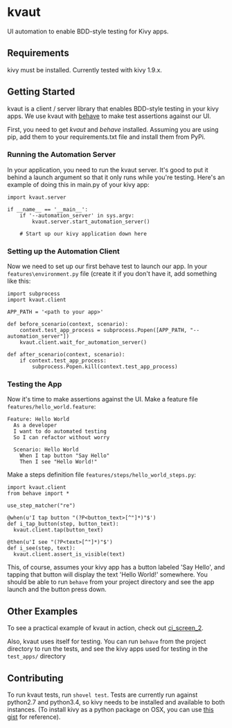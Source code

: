 # kvaut
UI automation to enable BDD-style testing for Kivy apps.

## Requirements
kivy must be installed. Currently tested with kivy 1.9.x.

## Getting Started
kvaut is a client / server library that enables BDD-style testing in your kivy apps. We use kvaut with [behave](http://pythonhosted.org/behave/) to make test assertions against our UI.

First, you need to get *kvaut* and *behave* installed. Assuming you are using pip, add them to your requirements.txt file and install them from PyPi.

### Running the Automation Server
In your application, you need to run the kvaut server. It's good to put it behind a launch argument so that it only runs while you're testing. Here's an example of doing this in main.py of your kivy app:

```
import kvaut.server

if __name__ == '__main__':
    if '--automation_server' in sys.argv:
        kvaut.server.start_automation_server()

    # Start up our kivy application down here
```

### Setting up the Automation Client
Now we need to set up our first behave test to launch our app. In your `features\environment.py` file (create it if you don't have it, add something like this:

```
import subprocess
import kvaut.client

APP_PATH = '<path to your app>'

def before_scenario(context, scenario):
    context.test_app_process = subprocess.Popen([APP_PATH, "--automation_server"])
    kvaut.client.wait_for_automation_server()

def after_scenario(context, scenario):
    if context.test_app_process:
        subprocess.Popen.kill(context.test_app_process)
```

### Testing the App
Now it's time to make assertions against the UI. Make a feature file `features/hello_world.feature`:

```
Feature: Hello World
  As a developer
  I want to do automated testing
  So I can refactor without worry

  Scenario: Hello World
    When I tap button "Say Hello"
    Then I see "Hello World!"
```

Make a steps definition file `features/steps/hello_world_steps.py`:

```
import kvaut.client
from behave import *

use_step_matcher("re")

@when(u'I tap button "(?P<button_text>[^"]*)"$')
def i_tap_button(step, button_text):
  kvaut.client.tap(button_text)

@then(u'I see "(?P<text>[^"]*)"$')
def i_see(step, text):
  kvaut.client.assert_is_visible(text)
```

This, of course, assumes your kivy app has a button labeled 'Say Hello', and tapping that button will display the text 'Hello World!' somewhere. You should be able to run `behave` from your project directory and see the app launch and the button press down.

## Other Examples
To see a practical example of kvaut in action, check out [ci_screen_2](https://github.com/garyjohnson/ci_screen_2).

Also, kvaut uses itself for testing. You can run `behave` from the project directory to run the tests, and see the kivy apps used for testing in the `test_apps/` directory

## Contributing
To run kvaut tests, run `shovel test`. Tests are currently run against python2.7 and python3.4, so kivy needs to be installed and available to both instances. (To install kivy as a python package on OSX, you can use [this gist](https://gist.github.com/garyjohnson/53c1eef4adaf57c247a4) for reference).

